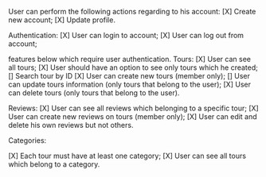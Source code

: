 User can perform the following actions regarding to his account:
[X] Create new account;
[X] Update profile.

Authentication:
[X] User can login to account;
[X] User can log out from account;

features below which require user authentication.
Tours:
[X] User can see all tours;
[X] User should have an option to see only tours which he created;
[] Search tour by ID
[X] User can create new tours (member only);
[] User can update tours information (only tours that belong to the user);
[X] User can delete tours (only tours that belong to the user).

Reviews:
[X] User can see all reviews which belonging to a specific tour;
[X] User can create new reviews on tours (member only);
[X] User can edit and delete his own reviews but not others.

Categories:

[X] Each tour must have at least one category;
[X] User can see all tours which belong to a category.